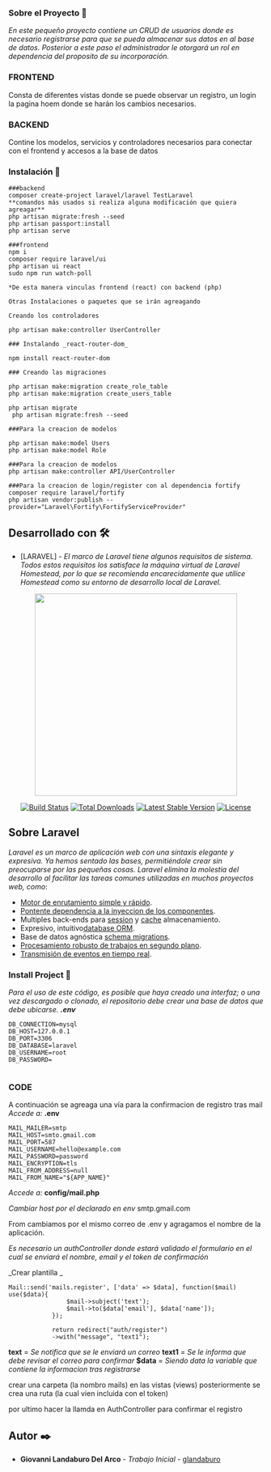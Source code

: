 ### Sobre el Proyecto 🚀
_En este pequeño proyecto contiene un CRUD de usuarios donde es necesario registrarse para que se pueda almacenar sus datos en al base de datos. Posterior a este paso el administrador le otorgará un rol en dependencia del proposito de su incorporación._
  

  ### FRONTEND
Consta de diferentes vistas donde se puede observar un registro, un login  la pagina hoem donde se harán los cambios necesarios.


### BACKEND
Contine los modelos, servicios y controladores necesarios para conectar con el frontend y accesos a la base de datos

### Instalación 🔧 

```
###backend
composer create-project laravel/laravel TestLaravel
**comandos más usados si realiza alguna modificación que quiera agreagar**
php artisan migrate:fresh --seed
php artisan passport:install
php artisan serve
 
###frontend 
npm i 
composer require laravel/ui 
php artisan ui react
sudo npm run watch-poll

*De esta manera vinculas frontend (react) con backend (php)

Otras Instalaciones o paquetes que se irán agreagando

Creando los controladores

php artisan make:controller UserController

### Instalando _react-router-dom_

npm install react-router-dom

### Creando las migraciones

php artisan make:migration create_role_table
php artisan make:migration create_users_table

php artisan migrate
 php artisan migrate:fresh --seed
 
###Para la creacion de modelos

php artisan make:model Users
php artisan make:model Role

###Para la creacion de modelos
php artisan make:controller API/UserController

###Para la creacion de login/register con al dependencia fortify
composer require laravel/fortify
php artisan vendor:publish --provider="Laravel\Fortify\FortifyServiceProvider"
```

## Desarrollado con 🛠️


* [LARAVEL] - _El marco de Laravel tiene algunos requisitos de sistema. Todos estos requisitos los satisface la máquina virtual de Laravel Homestead, por lo que se recomienda encarecidamente que utilice Homestead como su entorno de desarrollo local de Laravel._
<p align="center"><img src="https://res.cloudinary.com/dtfbvvkyp/image/upload/v1566331377/laravel-logolockup-cmyk-red.svg" width="400"></p>

<p align="center">
<a href="https://travis-ci.org/laravel/framework"><img src="https://travis-ci.org/laravel/framework.svg" alt="Build Status"></a>
<a href="https://packagist.org/packages/laravel/framework"><img src="https://poser.pugx.org/laravel/framework/d/total.svg" alt="Total Downloads"></a>
<a href="https://packagist.org/packages/laravel/framework"><img src="https://poser.pugx.org/laravel/framework/v/stable.svg" alt="Latest Stable Version"></a>
<a href="https://packagist.org/packages/laravel/framework"><img src="https://poser.pugx.org/laravel/framework/license.svg" alt="License"></a>
</p>

## Sobre Laravel

_Laravel es un marco de aplicación web con una sintaxis elegante y expresiva. Ya hemos sentado las bases, permitiéndole crear sin preocuparse por las pequeñas cosas. Laravel elimina la molestia del desarrollo al facilitar las tareas comunes utilizadas en muchos proyectos web, como_:

- [Motor de enrutamiento simple y rápido](https://laravel.com/docs/routing).
- [Pontente dependencia a la inyeccion de los componentes](https://laravel.com/docs/container).
- Multiples back-ends para [session](https://laravel.com/docs/session) y [cache](https://laravel.com/docs/cache) almacenamiento.
- Expresivo, intuitivo[database ORM](https://laravel.com/docs/eloquent).
- Base de datos agnóstica [schema migrations](https://laravel.com/docs/migrations).
- [Procesamiento robusto de trabajos en segundo plano](https://laravel.com/docs/queues).
- [Transmisión de eventos en tiempo real](https://laravel.com/docs/broadcasting).

### Install Project 🔧    
_Para el uso de este código, es posible que haya creado una interfaz; o una vez descargado o clonado, el repositorio debe crear una base de datos que debe ubicarse. **.env**_

```
DB_CONNECTION=mysql
DB_HOST=127.0.0.1
DB_PORT=3306
DB_DATABASE=laravel
DB_USERNAME=root
DB_PASSWORD=
   
 ```

 ### CODE
A continuación se agreaga una vía para la confirmacion de registro tras mail
_Accede a:_
**.env**

```
MAIL_MAILER=smtp
MAIL_HOST=smto.gmail.com
MAIL_PORT=587
MAIL_USERNAME=hello@example.com
MAIL_PASSWORD=password
MAIL_ENCRYPTION=tls
MAIL_FROM_ADDRESS=null
MAIL_FROM_NAME="${APP_NAME}"
```
_Accede a:_
**config/mail.php**

_Cambiar host por el declarado en env_
smtp.gmail.com

From cambiamos por el mismo correo de .env y agragamos el nombre de la aplicación. 

_Es necesario un authController donde estará validado el formulario en el cual se enviará el nombre, email y el token de confirmación_

_Crear  plantilla _
```
Mail::send('mails.register', ['data' => $data], function($mail) use($data){
                $mail->subject('text');
                $mail->to($data['email'], $data['name']);
            });
            
            return redirect("auth/register")
            ->with("message", "text1");
```
**text** = _Se notifica que se le enviará un correo_
**text1** = _Se le informa que debe revisar el correo para confirmar_ 
**$data** = _Siendo data la variable que contiene la informacion tras registrarse_

crear una carpeta (la nombro mails) en las vistas (views)
posteriormente se crea una ruta (la cual vien incluida con el token)

por ultimo hacer la llamda en AuthController para confirmar el registro


## Autor ✒️
* **Giovanni Landaburo Del Arco** - *Trabajo Inicial* - [glandaburo](https://github.com/G1ovann16)